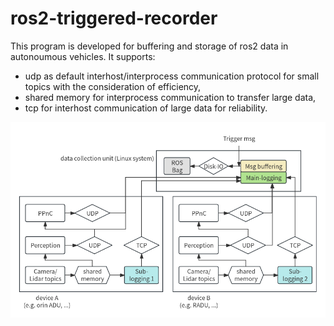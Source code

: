 # ros2-triggered-recorder
This program is developed for buffering and storage of ros2 data in autonoumous vehicles. It supports:
- udp as default interhost/interprocess communication protocol for small topics with the consideration of efficiency,
- shared memory for interprocess communication to transfer large data,
- tcp for interhost communication of large data for reliability.

![alt text](https://github.com/XH-Yang-archive/ros2-triggered-recorder/blob/main/demo_figure.png?raw=true)
